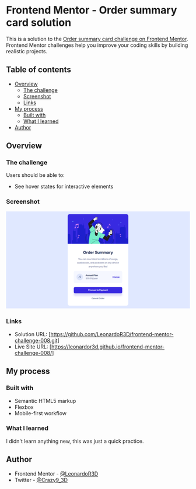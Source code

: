 # Frontend Mentor - Order summary card solution

This is a solution to the [Order summary card challenge on Frontend Mentor](https://www.frontendmentor.io/challenges/order-summary-component-QlPmajDUj). Frontend Mentor challenges help you improve your coding skills by building realistic projects.

## Table of contents

- [Overview](#overview)
  - [The challenge](#the-challenge)
  - [Screenshot](#screenshot)
  - [Links](#links)
- [My process](#my-process)
  - [Built with](#built-with)
  - [What I learned](#what-i-learned)
- [Author](#author)

## Overview

### The challenge

Users should be able to:

- See hover states for interactive elements

### Screenshot

![](./screenshot.png)

### Links

- Solution URL: [https://github.com/LeonardoR3D/frontend-mentor-challenge-008.git]
- Live Site URL: [https://leonardor3d.github.io/frontend-mentor-challenge-008/]

## My process

### Built with

- Semantic HTML5 markup
- Flexbox
- Mobile-first workflow

### What I learned

I didn't learn anything new, this was just a quick practice.

## Author

- Frontend Mentor - [@LeonardoR3D](https://www.frontendmentor.io/profile/LeonardoR3D)
- Twitter - [@Crazy9_3D](https://twitter.com/Crazy9_3D)
